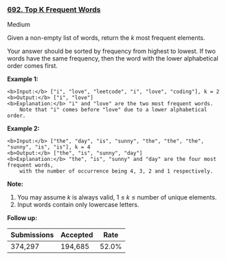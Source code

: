 ### [692. Top K Frequent Words](https://leetcode.com/problems/top-k-frequent-words/)

Medium

Given a non-empty list of words, return the _k_ most frequent elements.

Your answer should be sorted by frequency from highest to lowest. If two words have the same frequency, then the word with the lower alphabetical order comes first.

__Example 1:__  

```
<b>Input:</b> ["i", "love", "leetcode", "i", "love", "coding"], k = 2
<b>Output:</b> ["i", "love"]
<b>Explanation:</b> "i" and "love" are the two most frequent words.
    Note that "i" comes before "love" due to a lower alphabetical order.
```

__Example 2:__  

```
<b>Input:</b> ["the", "day", "is", "sunny", "the", "the", "the", "sunny", "is", "is"], k = 4
<b>Output:</b> ["the", "is", "sunny", "day"]
<b>Explanation:</b> "the", "is", "sunny" and "day" are the four most frequent words,
    with the number of occurrence being 4, 3, 2 and 1 respectively.
```

__Note:__  

1.   You may assume _k_ is always valid, 1 ≤ _k_ ≤ number of unique elements.
2.   Input words contain only lowercase letters.

__Follow up:__  

| Submissions    | Accepted     | Rate   |
| -------------- | ------------ | ------ |
| 374,297 | 194,685 | 52.0% |